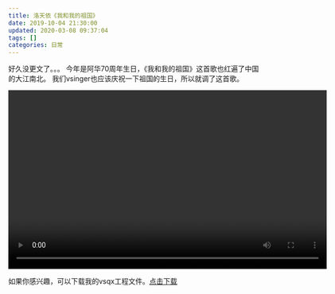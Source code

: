```yaml
---
title: 洛天依《我和我的祖国》
date: 2019-10-04 21:30:00
updated: 2020-03-08 09:37:04
tags: []
categories: 日常
---
```


好久没更文了。。。
今年是阿华70周年生日，《我和我的祖国》这首歌也红遍了中国的大江南北。
我们vsinger也应该庆祝一下祖国的生日，所以就调了这首歌。

<!--more-->

<video width="640" height="360" controls="controls">
  <source src="/archive/MyMotherlandAndMe.mp4" type="video/mp4">
</video>

如果你感兴趣，可以下载我的vsqx工程文件。[点击下载](/archive/MyMotherlandAndMe.vsqx)
